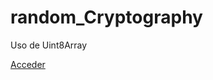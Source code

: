 # random_Cryptography
Uso de Uint8Array 

<a href="https://tripleyei.github.io/random_Cryptography/"> Acceder</a>
